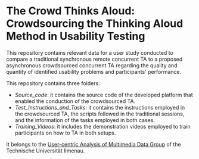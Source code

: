 # The Crowd Thinks Aloud: Crowdsourcing the Thinking Aloud Method in Usability Testing

This repository contains relevant data for a user study conducted to compare a traditional synchronous remote concurrent TA to a proposed asynchronous crowdsourced concurrent TA regarding the quality and quantity of identified usability problems and participants' performance.

This repository contains three folders:
* *Source_code*: it contains the source code of the developed platform that enabled the conduction of the crowdsourced TA.
* *Test_Instructions_and_Tasks*: it contains the instructions employed in the crowdsourced TA, the scripts followed in the traditional sessions, and the information of the tasks employed in both cases.
* *Training_Videos*: it includes the demonstration videos employed to train participants on how to TA in both setups.

It belongs to the [User-centric Analysis of Multimedia Data Group](https://www.tu-ilmenau.de/en/university/departments/department-of-electrical-engineering-and-information-technology/profile/institutes-and-groups/user-centric-analysis-of-multimedia-data-group) of the Technische Universität Ilmenau.
